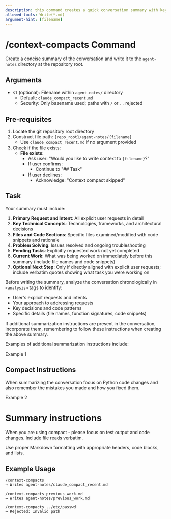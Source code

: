 ```yaml
---
description: this command creates a quick conversation summary with key context
allowed-tools: Write(*.md)
argument-hint: [filename]
---
```

<!-- markdownlint-disable single-h1 no-inline-html -->
# /context-compacts Command

Create a concise summary of the conversation and write it
to the `agent-notes` directory at the repository root.

## Arguments

- `$1` (optional): Filename within `agent-notes/` directory
  - Default: `claude_compact_recent.md`
  - Security: Only basename used; paths with `/` or `..` rejected

## Pre-requisites

1. Locate the git repository root directory
2. Construct file path: `{repo_root}/agent-notes/{filename}`
   - Use `claude_compact_recent.md` if no argument provided
3. Check if the file exists:
   - **File exists:**
     - Ask user: "Would you like to write context to `{filename}`?"
     - If user confirms:
       - Continue to "## Task"
     - If user declines:
       - Acknowledge: "Context compact skipped"

## Task

Your summary must include:

1. **Primary Request and Intent**: All explicit user requests in detail
2. **Key Technical Concepts**: Technologies, frameworks, and architectural decisions
3. **Files and Code Sections**: Specific files examined/modified with code
   snippets and rationale
4. **Problem Solving**: Issues resolved and ongoing troubleshooting
5. **Pending Tasks**: Explicitly requested work not yet completed
6. **Current Work**: What was being worked on immediately before this summary
   (include file names and code snippets)
7. **Optional Next Step**: Only if directly aligned with explicit user requests;
   include verbatim quotes showing what task you were working on

Before writing the summary, analyze the conversation chronologically in
`<analysis>` tags to identify:

- User's explicit requests and intents
- Your approach to addressing requests
- Key decisions and code patterns
- Specific details (file names, function signatures, code snippets)

If additional summarization instructions are present in the conversation,
incorporate them, remembering to follow these instructions when creating the
above summary.

Examples of additional summarization instructions include:

Example 1

<example>

## Compact Instructions

When summarizing the conversation focus on Python code changes and also
remember the mistakes you made and how you fixed them.

</example>

Example 2

<example>

# Summary instructions

When you are using compact - please focus on test output and code changes.
Include file reads verbatim.

</example>

Use proper Markdown formatting with appropriate headers, code blocks, and lists.

## Example Usage

```text
/context-compacts
→ Writes agent-notes/claude_compact_recent.md

/context-compacts previous_work.md
→ Writes agent-notes/previous_work.md

/context-compacts ../etc/passwd
→ Rejected: Invalid path
```
